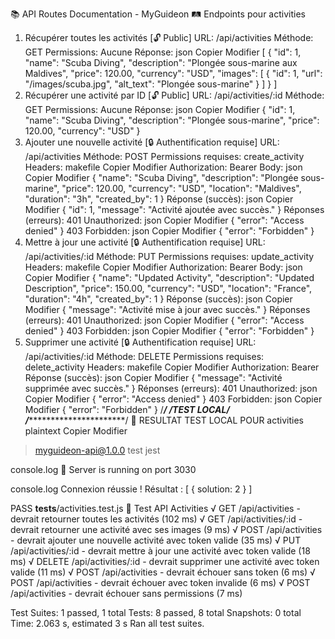 📚 API Routes Documentation - MyGuideon
🛤️ Endpoints pour activities
1. Récupérer toutes les activités [🔓 Public]
URL: /api/activities
Méthode: GET
Permissions: Aucune
Réponse:
json
Copier
Modifier
[
  {
    "id": 1,
    "name": "Scuba Diving",
    "description": "Plongée sous-marine aux Maldives",
    "price": 120.00,
    "currency": "USD",
    "images": [
      {
        "id": 1,
        "url": "/images/scuba.jpg",
        "alt_text": "Plongée sous-marine"
      }
    ]
  }
]
2. Récupérer une activité par ID [🔓 Public]
URL: /api/activities/:id
Méthode: GET
Permissions: Aucune
Réponse:
json
Copier
Modifier
{
  "id": 1,
  "name": "Scuba Diving",
  "description": "Plongée sous-marine",
  "price": 120.00,
  "currency": "USD"
}
3. Ajouter une nouvelle activité [🔒 Authentification requise]
URL: /api/activities
Méthode: POST
Permissions requises: create_activity
Headers:
makefile
Copier
Modifier
Authorization: Bearer <token>
Body:
json
Copier
Modifier
{
  "name": "Scuba Diving",
  "description": "Plongée sous-marine",
  "price": 120.00,
  "currency": "USD",
  "location": "Maldives",
  "duration": "3h",
  "created_by": 1
}
Réponse (succès):
json
Copier
Modifier
{
  "id": 1,
  "message": "Activité ajoutée avec succès."
}
Réponses (erreurs):
401 Unauthorized:
json
Copier
Modifier
{
  "error": "Access denied"
}
403 Forbidden:
json
Copier
Modifier
{
  "error": "Forbidden"
}
4. Mettre à jour une activité [🔒 Authentification requise]
URL: /api/activities/:id
Méthode: PUT
Permissions requises: update_activity
Headers:
makefile
Copier
Modifier
Authorization: Bearer <token>
Body:
json
Copier
Modifier
{
  "name": "Updated Activity",
  "description": "Updated Description",
  "price": 150.00,
  "currency": "USD",
  "location": "France",
  "duration": "4h",
  "created_by": 1
}
Réponse (succès):
json
Copier
Modifier
{
  "message": "Activité mise à jour avec succès."
}
Réponses (erreurs):
401 Unauthorized:
json
Copier
Modifier
{
  "error": "Access denied"
}
403 Forbidden:
json
Copier
Modifier
{
  "error": "Forbidden"
}
5. Supprimer une activité [🔒 Authentification requise]
URL: /api/activities/:id
Méthode: DELETE
Permissions requises: delete_activity
Headers:
makefile
Copier
Modifier
Authorization: Bearer <token>
Réponse (succès):
json
Copier
Modifier
{
  "message": "Activité supprimée avec succès."
}
Réponses (erreurs):
401 Unauthorized:
json
Copier
Modifier
{
  "error": "Access denied"
}
403 Forbidden:
json
Copier
Modifier
{
  "error": "Forbidden"
}
/*****************************************************************************************************/
/**********************************TEST LOCAL********************************************************/
/*****************************************************************************************************/
🧪 RESULTAT TEST LOCAL POUR activities
plaintext
Copier
Modifier
> myguideon-api@1.0.0 test
> jest

  console.log
    🚀 Server is running on port 3030

  console.log
    Connexion réussie ! Résultat : [ { solution: 2 } ]

 PASS  __tests__/activities.test.js
  📌 Test API Activities
    √ GET /api/activities - devrait retourner toutes les activités (102 ms)
    √ GET /api/activities/:id - devrait retourner une activité avec ses images (9 ms)
    √ POST /api/activities - devrait ajouter une nouvelle activité avec token valide (35 ms)
    √ PUT /api/activities/:id - devrait mettre à jour une activité avec token valide (18 ms)
    √ DELETE /api/activities/:id - devrait supprimer une activité avec token valide (11 ms)
    √ POST /api/activities - devrait échouer sans token (6 ms)
    √ POST /api/activities - devrait échouer avec token invalide (6 ms)
    √ POST /api/activities - devrait échouer sans permissions (7 ms)

Test Suites: 1 passed, 1 total
Tests:       8 passed, 8 total
Snapshots:   0 total
Time:        2.063 s, estimated 3 s
Ran all test suites.